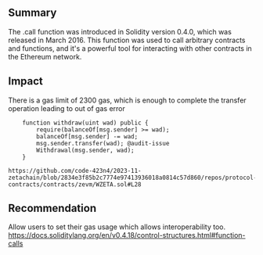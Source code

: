 ## Summary 
The .call function was introduced in Solidity version 0.4.0, which was released in March 2016. This function was used to call arbitrary contracts and functions, and it's a powerful tool for interacting with other contracts in the Ethereum network.

## Impact
There is a gas limit of 2300 gas, which is enough to complete the transfer operation leading to out of gas error
```
    function withdraw(uint wad) public {
        require(balanceOf[msg.sender] >= wad);
        balanceOf[msg.sender] -= wad;
        msg.sender.transfer(wad); @audit-issue 
        Withdrawal(msg.sender, wad);
    }

https://github.com/code-423n4/2023-11-zetachain/blob/2834e3f85b2c7774e97413936018a0814c57d860/repos/protocol-contracts/contracts/zevm/WZETA.sol#L28
```
## Recommendation
Allow users to set their gas usage which allows interoperability too.
https://docs.soliditylang.org/en/v0.4.18/control-structures.html#function-calls